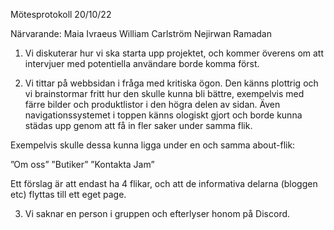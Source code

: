 Mötesprotokoll 20/10/22

Närvarande:
Maia Ivraeus
William Carlström
Nejirwan Ramadan

1. Vi diskuterar hur vi ska starta upp projektet, och kommer överens om att intervjuer med potentiella användare borde komma först.

2. Vi tittar på webbsidan i fråga med kritiska ögon. Den känns plottrig och vi brainstormar fritt hur den skulle kunna bli bättre, 
exempelvis med färre bilder och produktlistor i den högra delen av sidan. Även navigationssystemet i toppen känns ologiskt gjort 
och borde kunna städas upp genom att få in fler saker under samma flik.

Exempelvis skulle dessa kunna ligga under en och samma about-flik:

”Om oss” 
”Butiker” 
”Kontakta Jam” 

Ett förslag är att endast ha 4 flikar, och att de informativa delarna (bloggen etc) flyttas till ett eget page.

3. Vi saknar en person i gruppen och efterlyser honom på Discord.

